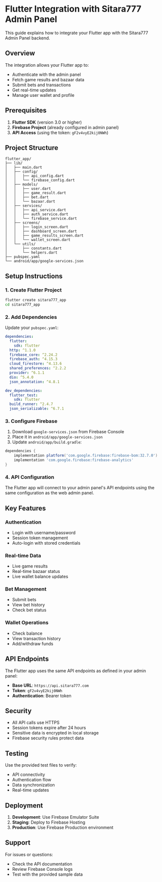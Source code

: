 # Flutter Integration with Sitara777 Admin Panel

This guide explains how to integrate your Flutter app with the Sitara777 Admin Panel backend.

## Overview

The integration allows your Flutter app to:
- Authenticate with the admin panel
- Fetch game results and bazaar data
- Submit bets and transactions
- Get real-time updates
- Manage user wallet and profile

## Prerequisites

1. **Flutter SDK** (version 3.0 or higher)
2. **Firebase Project** (already configured in admin panel)
3. **API Access** (using the token: `gF2v4vyE2kij0NWh`)

## Project Structure

```
flutter_app/
├── lib/
│   ├── main.dart
│   ├── config/
│   │   ├── api_config.dart
│   │   └── firebase_config.dart
│   ├── models/
│   │   ├── user.dart
│   │   ├── game_result.dart
│   │   ├── bet.dart
│   │   └── bazaar.dart
│   ├── services/
│   │   ├── api_service.dart
│   │   ├── auth_service.dart
│   │   └── firebase_service.dart
│   ├── screens/
│   │   ├── login_screen.dart
│   │   ├── dashboard_screen.dart
│   │   ├── game_results_screen.dart
│   │   └── wallet_screen.dart
│   └── utils/
│       ├── constants.dart
│       └── helpers.dart
├── pubspec.yaml
└── android/app/google-services.json
```

## Setup Instructions

### 1. Create Flutter Project

```bash
flutter create sitara777_app
cd sitara777_app
```

### 2. Add Dependencies

Update your `pubspec.yaml`:

```yaml
dependencies:
  flutter:
    sdk: flutter
  http: ^1.1.0
  firebase_core: ^2.24.2
  firebase_auth: ^4.15.3
  cloud_firestore: ^4.13.6
  shared_preferences: ^2.2.2
  provider: ^6.1.1
  dio: ^5.4.0
  json_annotation: ^4.8.1

dev_dependencies:
  flutter_test:
    sdk: flutter
  build_runner: ^2.4.7
  json_serializable: ^6.7.1
```

### 3. Configure Firebase

1. Download `google-services.json` from Firebase Console
2. Place it in `android/app/google-services.json`
3. Update `android/app/build.gradle`:

```gradle
dependencies {
    implementation platform('com.google.firebase:firebase-bom:32.7.0')
    implementation 'com.google.firebase:firebase-analytics'
}
```

### 4. API Configuration

The Flutter app will connect to your admin panel's API endpoints using the same configuration as the web admin panel.

## Key Features

### Authentication
- Login with username/password
- Session token management
- Auto-login with stored credentials

### Real-time Data
- Live game results
- Real-time bazaar status
- Live wallet balance updates

### Bet Management
- Submit bets
- View bet history
- Check bet status

### Wallet Operations
- Check balance
- View transaction history
- Add/withdraw funds

## API Endpoints

The Flutter app uses the same API endpoints as defined in your admin panel:

- **Base URL**: `https://api.sitara777.com`
- **Token**: `gF2v4vyE2kij0NWh`
- **Authentication**: Bearer token

## Security

- All API calls use HTTPS
- Session tokens expire after 24 hours
- Sensitive data is encrypted in local storage
- Firebase security rules protect data

## Testing

Use the provided test files to verify:
- API connectivity
- Authentication flow
- Data synchronization
- Real-time updates

## Deployment

1. **Development**: Use Firebase Emulator Suite
2. **Staging**: Deploy to Firebase Hosting
3. **Production**: Use Firebase Production environment

## Support

For issues or questions:
- Check the API documentation
- Review Firebase Console logs
- Test with the provided sample data 